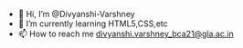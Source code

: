 - 👋 Hi, I’m @Divyanshi-Varshney
- 🌱 I’m currently learning HTML5,CSS,etc
- 📫 How to reach me divyanshi.varshney_bca21@gla.ac.in

<!---
Divyanshi-Varshney/Divyanshi-Varshney is a ✨ special ✨ repository because its `README.md` (this file) appears on your GitHub profile.
You can click the Preview link to take a look at your changes.
--->
